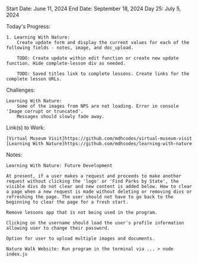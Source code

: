 Start Date: June 11, 2024
End Date: September 18, 2024
Day 25: July 5, 2024

Today's Progress:

    1. Learning With Nature:
        Create update form and display the current values for each of the following fields - notes, image, and doc_upload. 
        
        TODO: Create update within edit function or create new update function. Hide complete-lesson div as needed.

        TODO: Saved titles link to complete lessons. Create links for the complete lesson URLs.      

Challenges:

    Learning With Nature: 
        Some of the images from NPS are not loading. Error in console 'Image corrupt or truncated'.
        Messages should slowly fade away. 

Link(s) to Work:

    [Virtual Museum Visit]https://github.com/mdhcodes/virtual-museum-visit  
    [Learning With Nature]https://github.com/mdhcodes/learning-with-nature  

Notes:

    Learning With Nature: Future Development     

    At present, if a user makes a request and proceeds to make another request without clicking the 'logo' or 'Find Parks by State', the visible divs do not clear and new content is added below. How to clear a page when a new request is made without deleting or removing divs or refreshing the page. The user should not have to go back to the beginning to clear the page for a fresh start. 

    Remove lessons app that is not being used in the program.

    Clicking on the username should load the user's profile information allowing user to change their password.

    Option for user to upload multiple images and documents.

    Nature Walk Website: Run program in the terminal via ... > node index.js